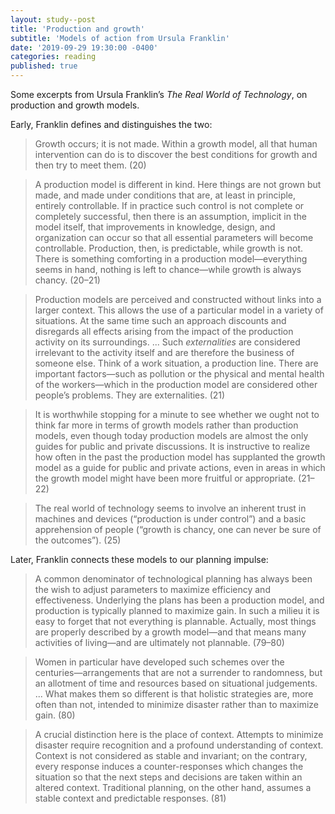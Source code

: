 ```yaml
---
layout: study--post
title: 'Production and growth'
subtitle: 'Models of action from Ursula Franklin'
date: '2019-09-29 19:30:00 -0400'
categories: reading
published: true
---
```


Some excerpts from Ursula Franklin’s _The Real World of Technology_, on production and growth models.

Early, Franklin defines and distinguishes the two:

> Growth occurs; it is not made. Within a growth model, all that human intervention can do is to discover the best conditions for growth and then try to meet them. (20)

> A production model is different in kind. Here things are not grown but made, and made under conditions that are, at least in principle, entirely controllable. If in practice such control is not complete or completely successful, then there is an assumption, implicit in the model itself, that improvements in knowledge, design, and organization can occur so that all essential parameters will become controllable. Production, then, is predictable, while growth is not. There is something comforting in a production model—everything seems in hand, nothing is left to chance—while growth is always chancy. (20–21)

> Production models are perceived and constructed without links into a larger context. This allows the use of a particular model in a variety of situations. At the same time such an approach discounts and disregards all effects arising from the impact of the production activity on its surroundings. ... Such _externalities_ are considered irrelevant to the activity itself and are therefore the business of someone else. Think of a work situation, a production line. There are important factors—such as pollution or the physical and mental health of the workers—which in the production model are considered other people’s problems. They are externalities. (21)

> It is worthwhile stopping for a minute to see whether we ought not to think far more in terms of growth models rather than production models, even though today production models are almost the only guides for public and private discussions. It is instructive to realize how often in the past the production model has supplanted the growth model as a guide for public and private actions, even in areas in which the growth model might have been more fruitful or appropriate. (21–22)

> The real world of technology seems to involve an inherent trust in machines and devices (“production is under control”) and a basic apprehension of people (“growth is chancy, one can never be sure of the outcomes”). (25)

Later, Franklin connects these models to our planning impulse:

> A common denominator of technological planning has always been the wish to adjust parameters to maximize efficiency and effectiveness. Underlying the plans has been a production model, and production is typically planned to maximize gain. In such a milieu it is easy to forget that not everything is plannable. Actually, most things are properly described by a growth model—and that means many activities of living—and are ultimately not plannable. (79–80)

> Women in particular have developed such schemes over the centuries—arrangements that are not a surrender to randomness, but an allotment of time and resources based on situational judgements. ... What makes them so different is that holistic strategies are, more often than not, intended to minimize disaster rather than to maximize gain. (80)

> A crucial distinction here is the place of context. Attempts to minimize disaster require recognition and a profound understanding of context. Context is not considered as stable and invariant; on the contrary, every response induces a counter-responses which changes the situation so that the next steps and decisions are taken within an altered context. Traditional planning, on the other hand, assumes a stable context and predictable responses. (81)